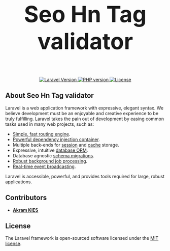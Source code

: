 <p style="font-weight: bold; font-size: 70px;" align="center">
Seo Hn Tag validator
<p>

<p align="center">
    <a href="https://packagist.org/packages/laravel/framework">
        <img src="https://img.shields.io/badge/laravel-9-red" alt="Laravel Version"/>
    </a>
    <a href="https://www.php.net/releases/8.1/en.php">
        <img src="https://img.shields.io/badge/php-8.1-blue"
        alt="PHP version"/>
    </a>
    <a href="https://packagist.org/packages/laravel/framework">
        <img src="https://img.shields.io/packagist/l/laravel/framework" alt="License" />
    </a>
</p>

## About Seo Hn Tag validator

Laravel is a web application framework with expressive, elegant syntax. We believe development must be an enjoyable and creative experience to be truly fulfilling. Laravel takes the pain out of development by easing common tasks used in many web projects, such as:

- [Simple, fast routing engine](https://laravel.com/docs/routing).
- [Powerful dependency injection container](https://laravel.com/docs/container).
- Multiple back-ends for [session](https://laravel.com/docs/session) and [cache](https://laravel.com/docs/cache) storage.
- Expressive, intuitive [database ORM](https://laravel.com/docs/eloquent).
- Database agnostic [schema migrations](https://laravel.com/docs/migrations).
- [Robust background job processing](https://laravel.com/docs/queues).
- [Real-time event broadcasting](https://laravel.com/docs/broadcasting).

Laravel is accessible, powerful, and provides tools required for large, robust applications.

## Contributors

- **[Akram KIES](https://github.com/akramkies/)**

## License
The Laravel framework is open-sourced software licensed under the [MIT license](https://opensource.org/licenses/MIT).
